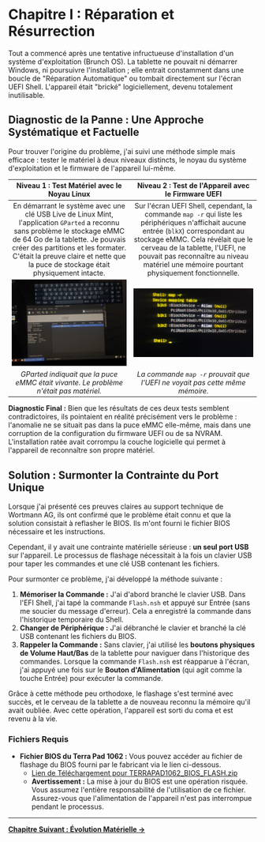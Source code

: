 # Chapitre I : Réparation et Résurrection

Tout a commencé après une tentative infructueuse d'installation d'un système d'exploitation (Brunch OS). La tablette ne pouvait ni démarrer Windows, ni poursuivre l'installation ; elle entrait constamment dans une boucle de "Réparation Automatique" ou tombait directement sur l'écran UEFI Shell. L'appareil était "brické" logiciellement, devenu totalement inutilisable.

## Diagnostic de la Panne : Une Approche Systématique et Factuelle

Pour trouver l'origine du problème, j'ai suivi une méthode simple mais efficace : tester le matériel à deux niveaux distincts, le noyau du système d'exploitation et le firmware de l'appareil lui-même.

| **Niveau 1 : Test Matériel avec le Noyau Linux** | **Niveau 2 : Test de l'Appareil avec le Firmware UEFI** |
| :---: | :---: |
| En démarrant le système avec une clé USB Live de Linux Mint, l'application `GParted` a reconnu sans problème le stockage eMMC de 64 Go de la tablette. Je pouvais créer des partitions et les formater. C'était la preuve claire et nette que la puce de stockage était physiquement intacte. | Sur l'écran UEFI Shell, cependant, la commande `map -r` qui liste les périphériques n'affichait aucune entrée (`blkX`) correspondant au stockage eMMC. Cela révélait que le cerveau de la tablette, l'UEFI, ne pouvait pas reconnaître au niveau matériel une mémoire pourtant physiquement fonctionnelle. |
| <img src="../../assets/images/thumbnail_17477595295231327780041398629873.jpg.jpg" width="450"> | <img src="../../assets/images/Outlook-qgcwu443.png" width="450"> |
| *GParted indiquait que la puce eMMC était vivante. Le problème n'était pas matériel.* | *La commande `map -r` prouvait que l'UEFI ne voyait pas cette même mémoire.* |

**Diagnostic Final :** Bien que les résultats de ces deux tests semblent contradictoires, ils pointaient en réalité précisément vers le problème : l'anomalie ne se situait pas dans la puce eMMC elle-même, mais dans une corruption de la configuration du firmware UEFI ou de sa NVRAM. L'installation ratée avait corrompu la couche logicielle qui permet à l'appareil de reconnaître son propre matériel.

## Solution : Surmonter la Contrainte du Port Unique

Lorsque j'ai présenté ces preuves claires au support technique de Wortmann AG, ils ont confirmé que le problème était connu et que la solution consistait à reflasher le BIOS. Ils m'ont fourni le fichier BIOS nécessaire et les instructions.

Cependant, il y avait une contrainte matérielle sérieuse : **un seul port USB** sur l'appareil. Le processus de flashage nécessitait à la fois un clavier USB pour taper les commandes et une clé USB contenant les fichiers.

Pour surmonter ce problème, j'ai développé la méthode suivante :

1.  **Mémoriser la Commande :** J'ai d'abord branché le clavier USB. Dans l'EFI Shell, j'ai tapé la commande `Flash.nsh` et appuyé sur Entrée (sans me soucier du message d'erreur). Cela a enregistré la commande dans l'historique temporaire du Shell.
2.  **Changer de Périphérique :** J'ai débranché le clavier et branché la clé USB contenant les fichiers du BIOS.
3.  **Rappeler la Commande :** Sans clavier, j'ai utilisé les **boutons physiques de Volume Haut/Bas** de la tablette pour naviguer dans l'historique des commandes. Lorsque la commande `Flash.nsh` est réapparue à l'écran, j'ai appuyé une fois sur le **Bouton d'Alimentation** (qui agit comme la touche Entrée) pour exécuter la commande.

Grâce à cette méthode peu orthodoxe, le flashage s'est terminé avec succès, et le cerveau de la tablette a de nouveau reconnu la mémoire qu'il avait oubliée. Avec cette opération, l'appareil est sorti du coma et est revenu à la vie.

### Fichiers Requis

*   **Fichier BIOS du Terra Pad 1062 :** Vous pouvez accéder au fichier de flashage du BIOS fourni par le fabricant via le lien ci-dessous.
    *   [Lien de Téléchargement pour TERRAPAD1062_BIOS_FLASH.zip](https://github.com/semsyekeler/hardware-hacking-terrapad1062-windows-tablet/raw/refs/heads/main/TERRAPAD1062_BIOS_FLASH.zip)
    *   **Avertissement :** La mise à jour du BIOS est une opération risquée. Vous assumez l'entière responsabilité de l'utilisation de ce fichier. Assurez-vous que l'alimentation de l'appareil n'est pas interrompue pendant le processus.

---
**[Chapitre Suivant : Évolution Matérielle →](./2_Evolution_Materielle.md)**


